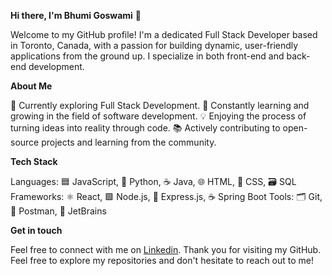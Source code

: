 **Hi there, I'm Bhumi Goswami** 👋

Welcome to my GitHub profile! I'm a dedicated Full Stack Developer based in Toronto, Canada, with a passion for building dynamic, user-friendly applications from the ground up. I specialize in both front-end and back-end development. 

**About Me**

🌟 Currently exploring Full Stack Development.
🌱 Constantly learning and growing in the field of software development.
💡 Enjoying the process of turning ideas into reality through code.
📚 Actively contributing to open-source projects and learning from the community.

**Tech Stack**

Languages: 🟦 JavaScript, 🐍 Python, ☕ Java, 🌐 HTML, 🎨 CSS, 🗃️ SQL
Frameworks: ⚛️ React, 🟩 Node.js, 🚀 Express.js, ☕ Spring Boot
Tools: 🗂️ Git, 🧪 Postman, 🔧 JetBrains

**Get in touch**

Feel free to connect with me on [Linkedin]([url](https://www.linkedin.com/in/bhumigoswami/)).
Thank you for visiting my GitHub. Feel free to explore my repositories and don't hesitate to reach out to me!


  
